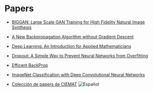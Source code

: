 # Papers

- [BIGGAN: Large Scale GAN Training for High Fidelity Natural Image Synthesis](https://arxiv.org/abs/1809.11096)

- [A New Backpropagation Algorithm without Gradient Descent](https://arxiv.org/abs/1802.00027)

- [Deep Learning: An Introduction for Applied Mathematicians](https://arxiv.org/abs/1801.05894)

- [Dropout: A Simple Way to Prevent Neural Networks from
Overfitting](http://jmlr.org/papers/volume15/srivastava14a/srivastava14a.pdf)

- [Efficent BackProp](http://yann.lecun.com/exdb/publis/pdf/lecun-98b.pdf)

- [ImageNet Classification with Deep Convolutional
Neural Networks](https://papers.nips.cc/paper/4824-imagenet-classification-with-deep-convolutional-neural-networks.pdf)

- [Colección de papers de CIEMAT](http://wwwae.ciemat.es/~cardenas/docs/lessons/) ![Español](http://www.kreativekorp.com/lib/flags/es.png)